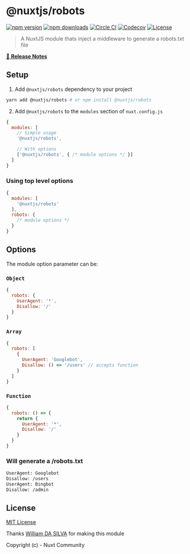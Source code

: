 # @nuxtjs/robots

[![npm version][npm-version-src]][npm-version-href]
[![npm downloads][npm-downloads-src]][npm-downloads-href]
[![Circle CI][circle-ci-src]][circle-ci-href]
[![Codecov][codecov-src]][codecov-href]
[![License][license-src]][license-href]

> A NuxtJS module thats inject a middleware to generate a robots.txt file

[📖 **Release Notes**](./CHANGELOG.md)

## Setup

1. Add `@nuxtjs/robots` dependency to your project

```bash
yarn add @nuxtjs/robots # or npm install @nuxtjs/robots
```

2. Add `@nuxtjs/robots` to the `modules` section of `nuxt.config.js`

```js
{
  modules: [
    // Simple usage
    '@nuxtjs/robots',

    // With options
    ['@nuxtjs/robots', { /* module options */ }]
  ]
}
```

### Using top level options

```js
{
  modules: [
    '@nuxtjs/robots'
  ],
  robots: {
    /* module options */
  }
}
```

## Options

The module option parameter can be:

### `Object`

```js
{
  robots: {
    UserAgent: '*',
    Disallow: '/'
  }
}
```

### `Array`

```js
{
  robots: [
    {
      UserAgent: 'Googlebot',
      Disallow: () => '/users' // accepts function
    }
  ]
}
```

### `Function`

```js
{
  robots: () => {
    return {
      UserAgent: '*',
      Disallow: '/'
    }
  }
}
```

### Will generate a /robots.txt

```bash
UserAgent: Googlebot
Disallow: /users
UserAgent: Bingbot
Disallow: /admin
```

## License

[MIT License](./LICENSE)

Thanks [William DA SILVA](https://github.com/WilliamDASILVA) for making this module

Copyright (c) - Nuxt Community

<!-- Badges -->
[npm-version-src]: https://img.shields.io/npm/v/@nuxtjs/robots/latest.svg?style=flat-square
[npm-version-href]: https://npmjs.com/package/@nuxtjs/robots

[npm-downloads-src]: https://img.shields.io/npm/dt/@nuxtjs/robots.svg?style=flat-square
[npm-downloads-href]: https://npmjs.com/package/@nuxtjs/robots

[circle-ci-src]: https://img.shields.io/circleci/project/github/nuxt-community/robots-module.svg?style=flat-square
[circle-ci-href]: https://circleci.com/gh/nuxt-community/robots-module

[codecov-src]: https://img.shields.io/codecov/c/github/nuxt-community/robots-module.svg?style=flat-square
[codecov-href]: https://codecov.io/gh/nuxt-community/robots-module

[license-src]: https://img.shields.io/npm/l/@nuxtjs/robots.svg?style=flat-square
[license-href]: https://npmjs.com/package/@nuxtjs/robots

